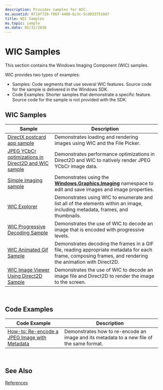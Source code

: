 ```yaml
---
description: Provides samples for WIC.
ms.assetid: 0714f720-f06f-4480-bc3c-5cd0337510d7
title: WIC Samples
ms.topic: sample
ms.date: 05/31/2018
---
```


# WIC Samples

This section contains the Windows Imaging Component (WIC) samples.

WIC provides two types of examples:

-   Samples: Code segments that use several WIC features. Source code for the sample is delivered in the Windows SDK.
-   Code Examples: Shorter samples that demonstrate a specific feature. Source code for the sample is not provided with the SDK.

## WIC Samples



| Sample                                                                                                                   | Description                                                                                                                                               |
|--------------------------------------------------------------------------------------------------------------------------|-----------------------------------------------------------------------------------------------------------------------------------------------------------|
| [DirectX postcard app sample](https://github.com/microsoft/VCSamples/tree/master/VC2012Samples/Windows%208%20samples/C%2B%2B/Windows%208%20app%20samples/DirectX%20postcard%20app%20sample%20(Windows%208))                      | Demonstrates loading and rendering images using WIC and the File Picker.                                                                                  |
| [JPEG YCbCr optimizations in Direct2D and WIC sample](https://github.com/microsoftarchive/msdn-code-gallery-microsoft/blob/master/Official%20Windows%20Platform%20Sample/JPEG%20YCbCr%20optimizations%20in%20Direct2D%20and%20WIC%20sample/%5BC%2B%2B%5D-JPEG%20YCbCr%20optimizations%20in%20Direct2D%20and%20WIC%20sample/C%2B%2B/JpegYCbCrOptimizations.h) | Demonstrates performance optimizations in Direct2D and WIC to natively render JPEG YCbCr image data.                                                      |
| [Simple imaging sample](/samples/microsoft/windows-universal-samples/simpleimaging/)                                  | Demonstrates using the [**Windows.Graphics.Imaging**](/uwp/api/Windows.Graphics.Imaging) namespace to edit and save images and image properties.       |
| [WIC Explorer](https://github.com/microsoft/Windows-classic-samples/tree/master/Samples/Win7Samples/multimedia/wic)                                       | Demonstrates using WIC to enumerate and list all of the elements within an image, including metadata, frames, and thumbnails.                             |
| [WIC Progressive Decoding Sample](-wic-sample-progressive-decoding.md)                                                  | Demonstrates the use of WIC to decode an image that is encoded with progressive levels.                                                                   |
| [WIC Animated Gif Sample](-wic-sample-animated-gif.md)                                                                  | Demonstrates decoding the frames in a GIF file, reading appropriate metadata for each frame, composing frames, and rendering the animation with Direct2D. |
| [WIC Image Viewer Using Direct2D Sample](-wic-sample-d2d-viewer.md)                                                     | Demonstrates the use of WIC to decode an image file and Direct2D to render the image to the screen.                                                       |



 

## Code Examples



| Code Example                                                                        | Description                                                                               |
|-------------------------------------------------------------------------------------|-------------------------------------------------------------------------------------------|
| [How-to: Re-encode a JPEG Image with Metadata](-wic-codec-jpegmetadataencoding.md) | Demonstrates how to re-encode an image and its metadata to a new file of the same format. |



 

## See Also

[References](-wic-codec-reference.md)


 

 
